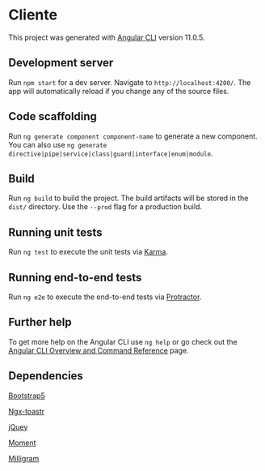 # Cliente

This project was generated with [Angular CLI](https://github.com/angular/angular-cli) version 11.0.5.

## Development server

Run `npm start` for a dev server. Navigate to `http://localhost:4200/`. The app will automatically reload if you change any of the source files.

## Code scaffolding

Run `ng generate component component-name` to generate a new component. You can also use `ng generate directive|pipe|service|class|guard|interface|enum|module`.

## Build

Run `ng build` to build the project. The build artifacts will be stored in the `dist/` directory. Use the `--prod` flag for a production build.

## Running unit tests

Run `ng test` to execute the unit tests via [Karma](https://karma-runner.github.io).

## Running end-to-end tests

Run `ng e2e` to execute the end-to-end tests via [Protractor](http://www.protractortest.org/).

## Further help

To get more help on the Angular CLI use `ng help` or go check out the [Angular CLI Overview and Command Reference](https://angular.io/cli) page.

## Dependencies

[Bootstrap5](https://getbootstrap.com/docs/5.0/getting-started/download/)

[Ngx-toastr](https://www.npmjs.com/package/ngx-toastr)

[jQuey](https://www.npmjs.com/package/jquery)

[Moment](https://www.npmjs.com/package/moment)

[Milligram](https://www.npmjs.com/package/milligram)




